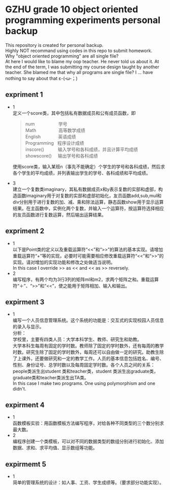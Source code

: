 GZHU grade 10 object oriented programming experiments personal backup  
====
This repository is created for personal backup.  
Highly NOT recommand using codes in this repo to submit homework.  
Why "object oriented programming" are all single file?  
At here I would like to blame my oop teacher. He never told us about it. At the end of the term, I was submitting my course design taught by another teacher. She blamed me that why all programs are single file? I ... have nothing to say about that ε-(‐ω‐；)

expriment 1  
---
* 1  
  定义一个score类，其中包括私有数据成员和公有成员函数，即  
  >num &nbsp;&nbsp;&nbsp;&nbsp;&nbsp;&nbsp;&nbsp;&nbsp;&nbsp;&nbsp;&nbsp;&nbsp;&nbsp;&nbsp;&nbsp;&nbsp;&nbsp;&nbsp;学号  
  >Math &nbsp;&nbsp;&nbsp;&nbsp;&nbsp;&nbsp;&nbsp;&nbsp;&nbsp;&nbsp;&nbsp;&nbsp;&nbsp;&nbsp;&nbsp;&nbsp;&nbsp;高等数学成绩  
  >English &nbsp;&nbsp;&nbsp;&nbsp;&nbsp;&nbsp;&nbsp;&nbsp;&nbsp;&nbsp;&nbsp;&nbsp;&nbsp;英语成绩  
  >Programming &nbsp;&nbsp;程序设计成绩  
  >inscore() &nbsp;&nbsp;&nbsp;&nbsp;&nbsp;&nbsp;&nbsp;&nbsp;&nbsp;&nbsp;输入学号和各科成绩，并且计算平均成绩  
  >showscore() &nbsp;&nbsp;&nbsp;&nbsp;输出学号和各科成绩

  使用score类，输入某班n（事先不能确定）个学生的学号和各科成绩，然后求各个学生的平均成绩，并列表输出学生的学号、各科成绩和平均成绩。  

* 3  
建立一个复数类imaginary，其私有数据成员x和y表示复数的实部和虚部，构造函数imaginary用于对复数的实部和虚部初始化，友员函数add,sub,mul和div分别用于进行复数的加、减、乘和除法运算，静态函数show用于显示运算结果。在主函数中，实例化两个复数，并输入一个运算符，按运算符选择相应的友员函数进行复数运算，然后输出运算结果。

expriment 2  
----
* 1  
  以下是Point类的定义以及重载运算符“<<”和“>>”的算法的基本实现。请增加重载运算符“+”等的实现，必要时可能需要相应修改重载运算符“<<”和“>>”的实现。请对增加的实现功能和修改之处做适当说明。  
  In this case I override >> as << and << as >> reversely.  
* 2  
  编写程序，有两个均为3行3列的矩阵ml和m2，求两个矩阵之和。重载运算符“＋”、“>>”和“<<”，使之能用于矩阵相加、输入和输出。  

expirment 3  
----
* 1  
编写一个人员信息管理系统。这个系统的功能是：交互式的实现校园人员信息的录入与显示。  
分析：  
学校里，主要有四类人员：大学本科学生、教师、研究生和助教。  
大学本科生每周有固定的学时数。教师除了固定的学时数外，还有每周的教学时数。研究生除了固定的学时数外，每周还可以自由做一定的研究。助教生除了上课外，还要做研究和一定的教学工作。人员的基本信息包括姓名、编号、性别、身份证号、总学时数以及每周固定学时数。各个人员之间的关系： people类派生出student 类和teacher类，student 类派生出graduate类， graduate类和teacher类派生出TA类。  
In this case I make two programs. One using polymorphism and one didn't.  

expirment 4  
----
* 1  
  函数模板实验：用函数模板方法编写程序，对给各种不同类型的三个数分别求最大数。  
* 2  
  编程序创建一个类模板，可以对不同的数据类型的数组分别进行初始化、添加数据、求和、求平均值、显示数组等功能。  

expirmemt 5
----
* 1  
简单的管理系统的设计：如人事、工资、学生成绩等。（要求部分功能实现）。
